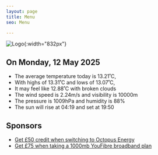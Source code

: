 ```yaml
---
layout: page
title: Menu
seo: Menu

---
```


![Logo](/images/logo.jpg){:width="832px"}

<!-- weather_marker starts -->
## On Monday, 12 May 2025

- The average temperature today is 13.21˚C,
- With highs of 13.31˚C and lows of 13.07˚C,
- It may feel like 12.88˚C with broken clouds
- The wind speed is 2.24m/s and visibility is 10000m
- The pressure is 1009hPa and humidity is 88%
- The sun will rise at 04:19 and set at 19:50

<!-- weather_marker ends -->

## Sponsors

- [Get £50 credit when switching to Octopus Energy](https://bit.ly/3oD1nnS)
- [Get £75 when taking a 1000mb YouFibre broadband plan](https://aklam.io/91zWhU?)
